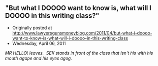 ## "But what I DOOOO want to know is, what will I DOOOO in this writing class?"

 * Originally posted at http://www.lawyersgunsmoneyblog.com/2011/04/but-what-i-doooo-want-to-know-is-what-will-i-doooo-in-this-writing-class
 * Wednesday, April 06, 2011

_MR HELLO! leaves.  SEK stands in front of the class that isn't his with his mouth agape and his eyes agog._